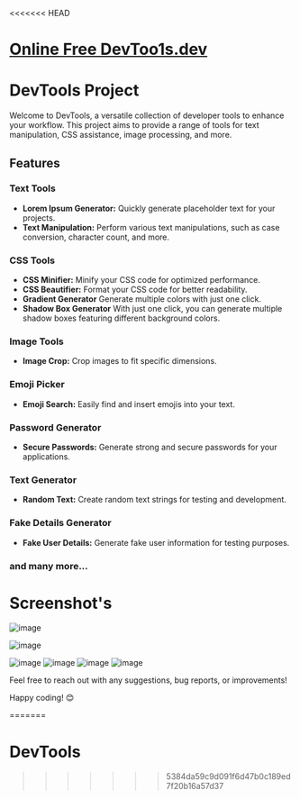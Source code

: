 <<<<<<< HEAD
# <a href="https://devtoo1s.dev">Online Free DevToo1s.dev</a>
# DevTools Project

Welcome to DevTools, a versatile collection of developer tools to enhance your workflow. This project aims to provide a range of tools for text manipulation, CSS assistance, image processing, and more.

## Features

### Text Tools
- **Lorem Ipsum Generator:** Quickly generate placeholder text for your projects.
- **Text Manipulation:** Perform various text manipulations, such as case conversion, character count, and more.

### CSS Tools
- **CSS Minifier:** Minify your CSS code for optimized performance.
- **CSS Beautifier:** Format your CSS code for better readability.
- **Gradient Generator** Generate multiple colors with just one click.
- **Shadow Box Generator**  With just one click, you can generate multiple shadow boxes featuring different background colors. 

### Image Tools
- **Image Crop:** Crop images to fit specific dimensions.

### Emoji Picker
- **Emoji Search:** Easily find and insert emojis into your text.

### Password Generator
- **Secure Passwords:** Generate strong and secure passwords for your applications.

### Text Generator
- **Random Text:** Create random text strings for testing and development.

### Fake Details Generator
- **Fake User Details:** Generate fake user information for testing purposes.

### and many more...

# Screenshot's
![image](https://github.com/satyamkumar420/DevTools/assets/98641231/e35fb64c-6ad4-4c9d-a8b4-6df4c113b325)

![image](https://github.com/satyamkumar420/DevTools/assets/98641231/acfb70de-6c92-4f03-bb9d-e66bd6c2ff51)

![image](https://github.com/satyamkumar420/DevTools/assets/98641231/bbf56c96-29d4-4428-8921-d7d8c4e5f1a9)
![image](https://github.com/satyamkumar420/DevTools/assets/98641231/5fc361cd-ad16-476a-8dfd-8eedb95540c3)
![image](https://github.com/satyamkumar420/DevTools/assets/98641231/37722715-c4f5-4de7-89a3-8b12679dde06)
![image](https://github.com/satyamkumar420/DevTools/assets/98641231/9380fbd9-a1c6-4b00-be33-44961cdf0bda)





Feel free to reach out with any suggestions, bug reports, or improvements!

Happy coding! 😊

=======
# DevTools
>>>>>>> 5384da59c9d091f6d47b0c189ed7f20b16a57d37
